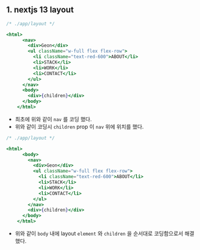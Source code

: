 ## 1. nextjs 13 layout

```jsx
/* ./app/layout */

<html>
      <nav>
        <div>Geon</div>
        <ul className="w-full flex flex-row">
          <li className="text-red-600">ABOUT</li>
          <li>STACK</li>
          <li>WORK</li>
          <li>CONTACT</li>
        </ul>
      </nav>
      <body>
        <div>{children}</div>
      </body>
    </html>
```

- 최초에 위와 같이 `nav` 를 코딩 했다.
- 위와 같이 코딩시 `children` prop 이 `nav` 위에 위치를 했다.

```jsx
/* ./app/layout */

<html>
      <body>
        <nav>
          <div>Geon</div>
          <ul className="w-full flex flex-row">
            <li className="text-red-600">ABOUT</li>
            <li>STACK</li>
            <li>WORK</li>
            <li>CONTACT</li>
          </ul>
        </nav>
        <div>{children}</div>
      </body>
    </html>
```

- 위와 같이 `body` 내에 layout `element` 와 `children` 을 순서대로 코딩함으로서 해결했다.
